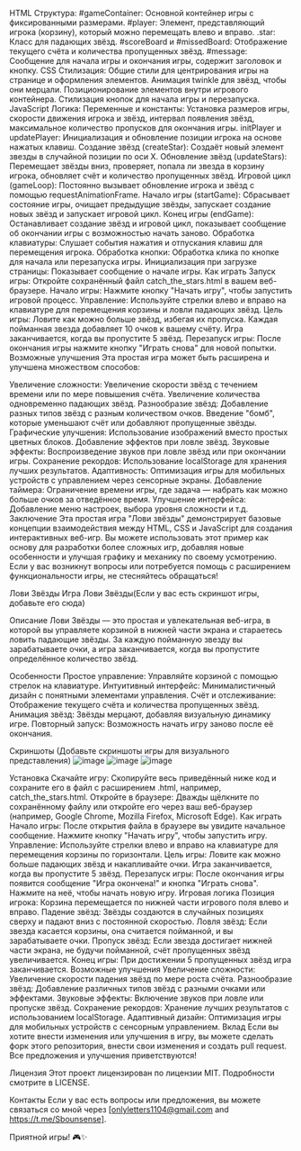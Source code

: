 HTML Структура:
#gameContainer: Основной контейнер игры с фиксированными размерами.
#player: Элемент, представляющий игрока (корзину), который можно перемещать влево и вправо.
.star: Класс для падающих звёзд.
#scoreBoard и #missedBoard: Отображение текущего счёта и количества пропущенных звёзд.
#message: Сообщение для начала игры и окончания игры, содержит заголовок и кнопку.
CSS Стилизация:
Общие стили для центрирования игры на странице и оформления элементов.
Анимация twinkle для звёзд, чтобы они мерцали.
Позиционирование элементов внутри игрового контейнера.
Стилизация кнопок для начала игры и перезапуска.
JavaScript Логика:
Переменные и константы: Установка размеров игры, скорости движения игрока и звёзд, интервал появления звёзд, максимальное количество пропусков для окончания игры.
initPlayer и updatePlayer: Инициализация и обновление позиции игрока на основе нажатых клавиш.
Создание звёзд (createStar): Создаёт новый элемент звезды в случайной позиции по оси X.
Обновление звёзд (updateStars): Перемещает звёзды вниз, проверяет, попала ли звезда в корзину игрока, обновляет счёт и количество пропущенных звёзд.
Игровой цикл (gameLoop): Постоянно вызывает обновление игрока и звёзд с помощью requestAnimationFrame.
Начало игры (startGame): Сбрасывает состояние игры, очищает предыдущие звёзды, запускает создание новых звёзд и запускает игровой цикл.
Конец игры (endGame): Останавливает создание звёзд и игровой цикл, показывает сообщение об окончании игры с возможностью начать заново.
Обработка клавиатуры: Слушает события нажатия и отпускания клавиш для перемещения игрока.
Обработка кнопки: Обработка клика по кнопке для начала или перезапуска игры.
Инициализация при загрузке страницы: Показывает сообщение о начале игры.
Как играть
Запуск игры:
Откройте сохранённый файл catch_the_stars.html в вашем веб-браузере.
Начало игры:
Нажмите кнопку "Начать игру", чтобы запустить игровой процесс.
Управление:
Используйте стрелки влево и вправо на клавиатуре для перемещения корзины и ловли падающих звёзд.
Цель игры:
Ловите как можно больше звёзд, избегая их пропуска. Каждая пойманная звезда добавляет 10 очков к вашему счёту.
Игра заканчивается, когда вы пропустите 5 звёзд.
Перезапуск игры:
После окончания игры нажмите кнопку "Играть снова" для новой попытки.
Возможные улучшения
Эта простая игра может быть расширена и улучшена множеством способов:

Увеличение сложности:
Увеличение скорости звёзд с течением времени или по мере повышения счёта.
Увеличение количества одновременно падающих звёзд.
Разнообразие звёзд:
Добавление разных типов звёзд с разным количеством очков.
Введение "бомб", которые уменьшают счёт или добавляют пропущенные звёзды.
Графические улучшения:
Использование изображений вместо простых цветных блоков.
Добавление эффектов при ловле звёзд.
Звуковые эффекты:
Воспроизведение звуков при ловле звёзд или при окончании игры.
Сохранение рекордов:
Использование localStorage для хранения лучших результатов.
Адаптивность:
Оптимизация игры для мобильных устройств с управлением через сенсорные экраны.
Добавление таймера:
Ограничение времени игры, где задача — набрать как можно больше очков за отведённое время.
Улучшение интерфейса:
Добавление меню настроек, выбора уровня сложности и т.д.
Заключение
Эта простая игра "Лови звёзды" демонстрирует базовые концепции взаимодействия между HTML, CSS и JavaScript для создания интерактивных веб-игр. Вы можете использовать этот пример как основу для разработки более сложных игр, добавляя новые особенности и улучшая графику и механику по своему усмотрению. Если у вас возникнут вопросы или потребуется помощь с расширением функциональности игры, не стесняйтесь обращаться!



Лови Звёзды
Игра Лови Звёзды(Если у вас есть скриншот игры, добавьте его сюда)

Описание
Лови Звёзды — это простая и увлекательная веб-игра, в которой вы управляете корзиной в нижней части экрана и стараетесь ловить падающие звёзды. За каждую пойманную звезду вы зарабатываете очки, а игра заканчивается, когда вы пропустите определённое количество звёзд.

Особенности
Простое управление: Управляйте корзиной с помощью стрелок на клавиатуре.
Интуитивный интерфейс: Минималистичный дизайн с понятными элементами управления.
Счёт и отслеживание: Отображение текущего счёта и количества пропущенных звёзд.
Анимация звёзд: Звёзды мерцают, добавляя визуальную динамику игре.
Повторный запуск: Возможность начать игру заново после её окончания.

Скриншоты
(Добавьте скриншоты игры для визуального представления)
![image](https://github.com/user-attachments/assets/2a9e06c9-a73a-4319-b277-414239587767)
![image](https://github.com/user-attachments/assets/5444d559-b0da-4ab5-ab6a-88d0066bee1c)
![image](https://github.com/user-attachments/assets/1330e31d-40fb-4320-9e0c-6e699f883076)

Установка
Скачайте игру:
Скопируйте весь приведённый ниже код и сохраните его в файл с расширением .html, например, catch_the_stars.html.
Откройте в браузере:
Дважды щёлкните по сохранённому файлу или откройте его через ваш веб-браузер (например, Google Chrome, Mozilla Firefox, Microsoft Edge).
Как играть
Начало игры:
После открытия файла в браузере вы увидите начальное сообщение. Нажмите кнопку "Начать игру", чтобы запустить игру.
Управление:
Используйте стрелки влево и вправо на клавиатуре для перемещения корзины по горизонтали.
Цель игры:
Ловите как можно больше падающих звёзд и накапливайте очки.
Игра заканчивается, когда вы пропустите 5 звёзд.
Перезапуск игры:
После окончания игры появится сообщение "Игра окончена!" и кнопка "Играть снова". Нажмите на неё, чтобы начать новую игру.
Игровая логика
Позиция игрока: Корзина перемещается по нижней части игрового поля влево и вправо.
Падение звёзд: Звёзды создаются в случайных позициях сверху и падают вниз с постоянной скоростью.
Ловля звёзд: Если звезда касается корзины, она считается пойманной, и вы зарабатываете очки.
Пропуск звёзд: Если звезда достигает нижней части экрана, не будучи пойманной, счёт пропущенных звёзд увеличивается.
Конец игры: При достижении 5 пропущенных звёзд игра заканчивается.
Возможные улучшения
Увеличение сложности: Увеличение скорости падения звёзд по мере роста счёта.
Разнообразие звёзд: Добавление различных типов звёзд с разными очками или эффектами.
Звуковые эффекты: Включение звуков при ловле или пропуске звёзд.
Сохранение рекордов: Хранение лучших результатов с использованием localStorage.
Адаптивный дизайн: Оптимизация игры для мобильных устройств с сенсорным управлением.
Вклад
Если вы хотите внести изменения или улучшения в игру, вы можете сделать форк этого репозитория, внести свои изменения и создать pull request. Все предложения и улучшения приветствуются!

Лицензия
Этот проект лицензирован по лицензии MIT. Подробности смотрите в LICENSE.

Контакты
Если у вас есть вопросы или предложения, вы можете связаться со мной через [onlyletters1104@gmail.com and https://t.me/Sbounsense].

Приятной игры! 🎮✨

